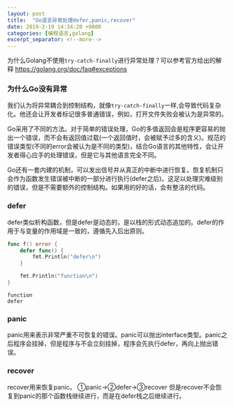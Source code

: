 ```yaml
---
layout: post
title:  "Go语言异常处理defer,panic,recover"
date: 2019-2-19 14:34:20 +0800
categories: [编程语言,golang]
excerpt_separator: <!--more-->
---
```

为什么Golang不使用`try-catch-finally`进行异常处理？可以参考官方给出的解释
https://golang.org/doc/faq#exceptions
<!--more-->

### 为什么Go没有异常

我们认为将异常耦合到控制结构，就像`try-catch-finally`一样,会导致代码复杂化。他还会让开发者标记很多普通错误，例如，打开文件失败会被认为是异常的。

Go采用了不同的方法。对于简单的错误处理，Go的多值返回会是程序更容易的抛出一个错误，而不会有返回值过载(一个返回值时，会被赋予过多的含义)。规范的错误类型(不同的error会被认为是不同的类型)，结合Go语言的其他特性，会让开发者得心应手的处理错误，但是它与其他语言完全不同。

Go还有一套内建的机制，可以发出信号并从真正的中断中进行恢复。恢复机制只会作为函数发生错误被中断的一部分进行执行(defer之后)。这足以处理灾难级别的错误，但是不需要额外的控制结构。如果用的好的话，会有整洁的代码。

### defer

defer类似析构函数，但是defer是动态的，是以栈的形式动态追加的。defer的作用于与变量的作用域是一致的，遵循先入后出原则。

``` Go
func f() error {
    defer func() {
        fmt.Println("defer\n")
    }

    fmt.Println("function\n")
}
```

``` text
function
defer
```

### panic

panic用来表示非常严重不可恢复的错误。panic可以抛出interface类型。panic之后程序会挂掉，但是程序与不会立刻挂掉，程序会先执行defer，再向上抛出错误。

### recover

recover用来恢复panic。
①panic→②defer→③recover
但是recover不会恢复到panic的那个函数栈继续进行，而是在defer栈之后继续进行。
